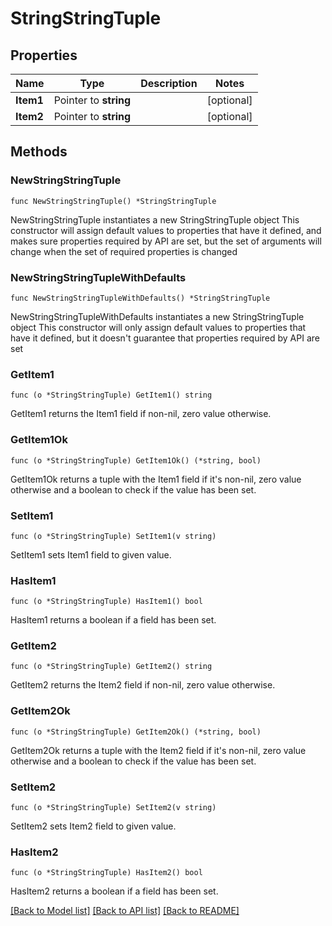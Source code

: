 # StringStringTuple

## Properties

Name | Type | Description | Notes
------------ | ------------- | ------------- | -------------
**Item1** | Pointer to **string** |  | [optional] 
**Item2** | Pointer to **string** |  | [optional] 

## Methods

### NewStringStringTuple

`func NewStringStringTuple() *StringStringTuple`

NewStringStringTuple instantiates a new StringStringTuple object
This constructor will assign default values to properties that have it defined,
and makes sure properties required by API are set, but the set of arguments
will change when the set of required properties is changed

### NewStringStringTupleWithDefaults

`func NewStringStringTupleWithDefaults() *StringStringTuple`

NewStringStringTupleWithDefaults instantiates a new StringStringTuple object
This constructor will only assign default values to properties that have it defined,
but it doesn't guarantee that properties required by API are set

### GetItem1

`func (o *StringStringTuple) GetItem1() string`

GetItem1 returns the Item1 field if non-nil, zero value otherwise.

### GetItem1Ok

`func (o *StringStringTuple) GetItem1Ok() (*string, bool)`

GetItem1Ok returns a tuple with the Item1 field if it's non-nil, zero value otherwise
and a boolean to check if the value has been set.

### SetItem1

`func (o *StringStringTuple) SetItem1(v string)`

SetItem1 sets Item1 field to given value.

### HasItem1

`func (o *StringStringTuple) HasItem1() bool`

HasItem1 returns a boolean if a field has been set.

### GetItem2

`func (o *StringStringTuple) GetItem2() string`

GetItem2 returns the Item2 field if non-nil, zero value otherwise.

### GetItem2Ok

`func (o *StringStringTuple) GetItem2Ok() (*string, bool)`

GetItem2Ok returns a tuple with the Item2 field if it's non-nil, zero value otherwise
and a boolean to check if the value has been set.

### SetItem2

`func (o *StringStringTuple) SetItem2(v string)`

SetItem2 sets Item2 field to given value.

### HasItem2

`func (o *StringStringTuple) HasItem2() bool`

HasItem2 returns a boolean if a field has been set.


[[Back to Model list]](../README.md#documentation-for-models) [[Back to API list]](../README.md#documentation-for-api-endpoints) [[Back to README]](../README.md)


